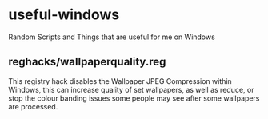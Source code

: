 # useful-windows
Random Scripts and Things that are useful for me on Windows


## reghacks/wallpaperquality.reg
This registry hack disables the Wallpaper JPEG Compression within Windows, this can increase quality of set wallpapers, as well as reduce, or stop the colour banding issues some people may see after some wallpapers are processed.
